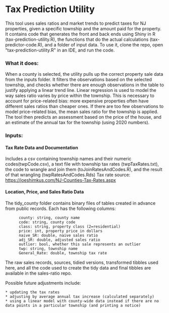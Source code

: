 # Tax Prediction Utility
This tool uses sales ratios and market trends to predict taxes for NJ properties, given a specific township and the amount paid for the property. It contains code that generates the front and back ends using Shiny in R (tax-prediction-utility.R), the functions that do the actual calculations (tax-predictor-code.R), and a folder of input data. To use it, clone the repo, open "tax-prediction-utility.R" in an IDE, and run the code.

### What it does:
When a county is selected, the utility pulls up the correct property sale data from the inputs folder. It filters the observations based on the selected township, and checks whether there are enough observations in the table to justify applying a linear trend line. Linear regression is used to model the way sales ratio varies by price within the township. This is necessary to account for price-related bias: more expensive properties often have different sales ratios than cheaper ones. If there are too few observations to model price-related bias, the mean sales ratio for the township is applied. The tool then predicts an assessment based on the price of the house, and an estimate of the annual tax for the township (using 2020 numbers).

### Inputs:
#### Tax Rate Data and Documentation
Includes a csv containing township names and their numeric codes(twpCode.csv), a text file with township tax rates (twpTaxRates.txt), the code to wrangle and join them (toJoinRatesAndCodes.R), and the result of that wrangling (twpRatesAndCodes.Rds)
Tax rate source: https://joeshimkus.com/NJ-Counties-Tax-Rates.aspx
#### Location, Price, and Sales Ratio Data
The tidy_county folder contains binary files of tables created in advance from public records. Each has the following columns: 

          county: string, county name
          code: string, county code
          class: string, property class (2=residential)
          price: int, property price in dollars
          naive_SR: double, naive sales ratio
          adj_SR: double, adjusted sales ratio 
          outlier: bool, whether this sale represents an outlier
          twp: string, township name
          General_Rate: double, township tax rate
          
The raw sales records, sources, tidied versions, transformed tibbles used here, and all the code used to create the tidy data and final tibbles are available in the sales-ratio repo.


Possible future adjustments include:

    * updating the tax rates 
    * adjusting by average annual tax increase (calculated separately)  
    * using a linear model with county-wide data instead if there are no data points in a particular township (and printing a notice)
